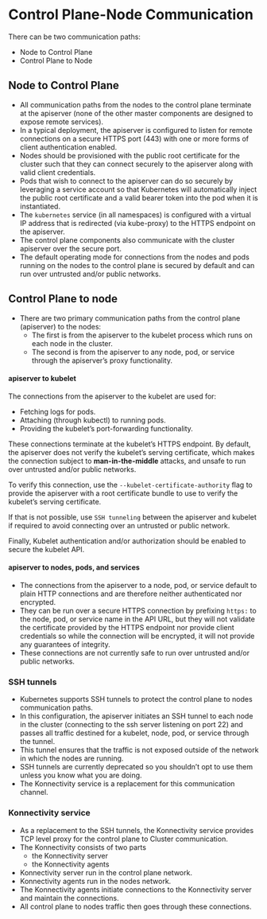 # Control Plane-Node Communication

There can be two communication paths:

- Node to Control Plane
- Control Plane to Node

## Node to Control Plane

- All communication paths from the nodes to the control plane terminate at the apiserver (none of the other master components are designed to expose remote services). 
- In a typical deployment, the apiserver is configured to listen for remote connections on a secure HTTPS port (443) with one or more forms of client authentication enabled.
- Nodes should be provisioned with the public root certificate for the cluster such that they can connect securely to the apiserver along with valid client credentials.
- Pods that wish to connect to the apiserver can do so securely by leveraging a service account so that Kubernetes will automatically inject the public root certificate and a valid bearer token into the pod when it is instantiated. 
- The `kubernetes` service (in all namespaces) is configured with a virtual IP address that is redirected (via kube-proxy) to the HTTPS endpoint on the apiserver.
- The control plane components also communicate with the cluster apiserver over the secure port.
- The default operating mode for connections from the nodes and pods running on the nodes to the control plane is secured by default and can run over untrusted and/or public networks.

## Control Plane to node

- There are two primary communication paths from the control plane (apiserver) to the nodes:
    - The first is from the apiserver to the kubelet process which runs on each node in the cluster. 
    - The second is from the apiserver to any node, pod, or service through the apiserver’s proxy functionality.

#### apiserver to kubelet

The connections from the apiserver to the kubelet are used for:

- Fetching logs for pods.
- Attaching (through kubectl) to running pods.
- Providing the kubelet’s port-forwarding functionality.

These connections terminate at the kubelet’s HTTPS endpoint. By default, the apiserver does not verify the kubelet’s serving certificate, which makes the connection subject to **man-in-the-middle** attacks, and unsafe to run over untrusted and/or public networks.

To verify this connection, use the `--kubelet-certificate-authority` flag to provide the apiserver with a root certificate bundle to use to verify the kubelet’s serving certificate.

If that is not possible, use `SSH tunneling` between the apiserver and kubelet if required to avoid connecting over an untrusted or public network.

Finally, Kubelet authentication and/or authorization should be enabled to secure the kubelet API.

#### apiserver to nodes, pods, and services

- The connections from the apiserver to a node, pod, or service default to plain HTTP connections and are therefore neither authenticated nor encrypted. 
- They can be run over a secure HTTPS connection by prefixing `https:` to the node, pod, or service name in the API URL, but they will not validate the certificate provided by the HTTPS endpoint nor provide client credentials so while the connection will be encrypted, it will not provide any guarantees of integrity. 
- These connections are not currently safe to run over untrusted and/or public networks.

### SSH tunnels

- Kubernetes supports SSH tunnels to protect the control plane to nodes communication paths. 
- In this configuration, the apiserver initiates an SSH tunnel to each node in the cluster (connecting to the ssh server listening on port 22) and passes all traffic destined for a kubelet, node, pod, or service through the tunnel. 
- This tunnel ensures that the traffic is not exposed outside of the network in which the nodes are running.
- SSH tunnels are currently deprecated so you shouldn’t opt to use them unless you know what you are doing. 
- The Konnectivity service is a replacement for this communication channel.

### Konnectivity service

- As a replacement to the SSH tunnels, the Konnectivity service provides TCP level proxy for the control plane to Cluster communication. 
- The Konnectivity consists of two parts
    - the Konnectivity server
    - the Konnectivity agents
- Konnectivity server run in the control plane network.
- Konnectivity agents run in the nodes network. 
- The Konnectivity agents initiate connections to the Konnectivity server and maintain the connections. 
- All control plane to nodes traffic then goes through these connections.





